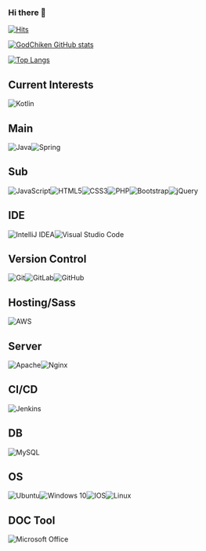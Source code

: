 ### Hi there 👋

[![Hits](https://hits.seeyoufarm.com/api/count/incr/badge.svg?url=https%3A%2F%2Fgithub.com%2Fgjbae1212%2Fhit-counter)](https://hits.seeyoufarm.com)

[![GodChiken GitHub stats](https://github-readme-stats.vercel.app/api?username=GodChiken)](https://github.com/anuraghazra/github-readme-stats)

[![Top Langs](https://github-readme-stats.vercel.app/api/top-langs/?username=GodChiken&layout=compact)](https://github.com/anuraghazra/github-readme-stats)

## Current Interests

<img alt="Kotlin" src="https://img.shields.io/badge/kotlin-%230095D5.svg?style=for-the-badge&logo=kotlin&logoColor=white"/>

## Main

<img alt="Java" src="https://img.shields.io/badge/java-%23ED8B00.svg?style=for-the-badge&logo=java&logoColor=white"/><img alt="Spring" src="https://img.shields.io/badge/spring-%236DB33F.svg?style=for-the-badge&logo=spring&logoColor=white"/>

## Sub

<img alt="JavaScript" src="https://img.shields.io/badge/javascript-%23323330.svg?style=for-the-badge&logo=javascript&logoColor=%23F7DF1E"/><img alt="HTML5" src="https://img.shields.io/badge/html5-%23E34F26.svg?style=for-the-badge&logo=html5&logoColor=white"/><img alt="CSS3" src="https://img.shields.io/badge/css3-%231572B6.svg?style=for-the-badge&logo=css3&logoColor=white"/><img alt="PHP" src="https://img.shields.io/badge/php-%23777BB4.svg?style=for-the-badge&logo=php&logoColor=white"/><img alt="Bootstrap" src="https://img.shields.io/badge/bootstrap-%23563D7C.svg?style=for-the-badge&logo=bootstrap&logoColor=white"/><img alt="jQuery" src="https://img.shields.io/badge/jquery-%230769AD.svg?style=for-the-badge&logo=jquery&logoColor=white"/>

## IDE

<img alt="IntelliJ IDEA" src="https://img.shields.io/badge/IntelliJIDEA-000000.svg?style=for-the-badge&logo=intellij-idea&logoColor=white"/><img alt="Visual Studio Code" src="https://img.shields.io/badge/VisualStudioCode-0078d7.svg?style=for-the-badge&logo=visual-studio-code&logoColor=white"/>

## Version Control

<img alt="Git" src="https://img.shields.io/badge/git-%23F05033.svg?style=for-the-badge&logo=git&logoColor=white"/><img alt="GitLab" src="https://img.shields.io/badge/gitlab-%23181717.svg?style=for-the-badge&logo=gitlab&logoColor=white"/><img alt="GitHub" src="https://img.shields.io/badge/github-%23121011.svg?style=for-the-badge&logo=github&logoColor=white"/>

## Hosting/Sass

<img alt="AWS" src="https://img.shields.io/badge/AWS-%23FF9900.svg?style=for-the-badge&logo=amazon-aws&logoColor=white"/>

## Server

<img alt="Apache" src="https://img.shields.io/badge/apache-%23D42029.svg?style=for-the-badge&logo=apache&logoColor=white"/><img alt="Nginx" src="https://img.shields.io/badge/nginx-%23009639.svg?style=for-the-badge&logo=nginx&logoColor=white"/>

## CI/CD

<img alt="Jenkins" src="https://img.shields.io/badge/jenkins-%232C5263.svg?style=for-the-badge&logo=jenkins&logoColor=white"/>

## DB

<img alt="MySQL" src="https://img.shields.io/badge/mysql-%2300f.svg?style=for-the-badge&logo=mysql&logoColor=white"/>

## OS

<img alt="Ubuntu" src="https://img.shields.io/badge/Ubuntu-E95420?style=for-the-badge&logo=ubuntu&logoColor=white" /><img alt="Windows 10" src="https://img.shields.io/badge/Windows-0078D6?style=for-the-badge&logo=windows&logoColor=white" /><img alt="IOS" src="https://img.shields.io/badge/iOS-000000?style=for-the-badge&logo=ios&logoColor=white"><img alt="Linux" src="https://img.shields.io/badge/Linux-FCC624?style=for-the-badge&logo=linux&logoColor=black">

## DOC Tool

<img alt="Microsoft Office" src="https://img.shields.io/badge/Microsoft_Office-D83B01?style=for-the-badge&logo=microsoft-office&logoColor=white" />
